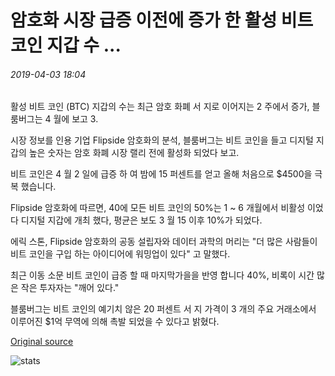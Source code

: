 # 암호화 시장 급증 이전에 증가 한 활성 비트 코인 지갑 수 ...

###### 2019-04-03 18:04

활성 비트 코인 (BTC) 지갑의 수는 최근 암호 화폐 서 지로 이어지는 2 주에서 증가, 블룸버그는 4 월에 보고 3.

시장 정보를 인용 기업 Flipside 암호화의 분석, 블룸버그는 비트 코인을 들고 디지털 지갑의 높은 숫자는 암호 화폐 시장 랠리 전에 활성화 되었다 보고.

비트 코인은 4 월 2 일에 급증 하 여 밤에 15 퍼센트를 얻고 올해 처음으로 $4500을 극복 했습니다.

Flipside 암호화에 따르면, 40에 모든 비트 코인의 50%는 1 ~ 6 개월에서 비활성 이었다 디지털 지갑에 개최 했다, 평균은 보도 3 월 15 이후 10%가 되었다.

에릭 스톤, Flipside 암호화의 공동 설립자와 데이터 과학의 머리는 "더 많은 사람들이 비트 코인을 구입 하는 아이디어에 워밍업이 있다" 고 말했다.

최근 이동 소문 비트 코인이 급증 할 때 마지막가을을 반영 합니다 40%, 비록이 시간 많은 작은 투자자는 "깨어 있다."

블룸버그는 비트 코인의 예기치 않은 20 퍼센트 서 지 가격이 3 개의 주요 거래소에서 이루어진 $1억 무역에 의해 촉발 되었을 수 있다고 밝혔다.

[Original source](https://cointelegraph.com/news/number-of-active-bitcoin-wallets-increased-prior-to-crypto-market-surge)

![stats](https://c.statcounter.com/11760860/0/a89fa40b/1/ "stats")